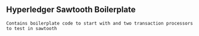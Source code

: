 ## Hyperledger Sawtooth Boilerplate
`Contains boilerplate code to start with and two transaction processors to test in sawtooth`

